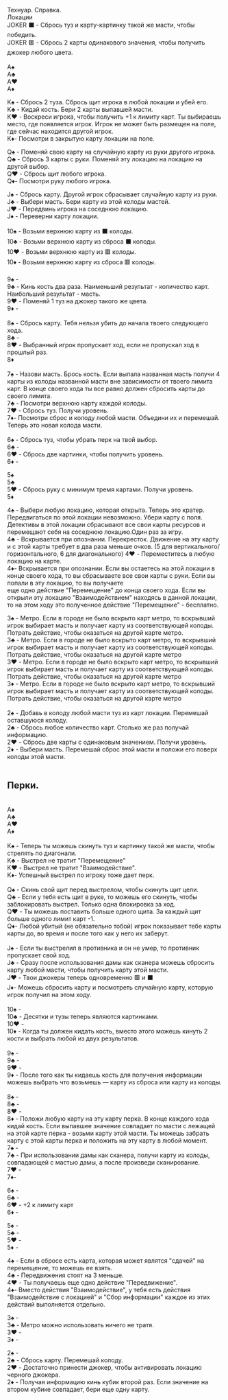 Технуар. Справка.<br/>
Локации<br/>
JOKER ⬛ - Сбрось туз и карту-картинку такой же масти, чтобы победить.<br/>
JOKER 🟥 - Сбрось 2 карты одинакового значения, чтобы получить джокер любого цвета.<br/>
<br/>
A♠️<br/>
A♣️<br/>
A♥️<br/>
A♦️<br/>

K♠️ - Сбрось 2 туза. Сбрось щит игрока в любой локации и убей его.<br/>
K♣️ - Кидай кость. Бери 2 карты выпавшей масти.<br/>
K♥️ - Воскреси игрока, чтобы получить +1 к лимиту карт. Ты выбираешь место, где появляется игрок. Игрок не может быть размещен на поле, где сейчас находится другой игрок.<br/>
K♦️- Посмотри в закрытую карту локации на поле.<br/>

Q♠️ - Поменяй свою карту на случайную карту из руки другого игрока.<br/>
Q♣️ - Сбрось 3 карты с руки. Поменяй эту локацию на локацию на другой выбор.<br/>
Q♥️ - Сбрось щит любого игрока.<br/>
Q♦️- Посмотри руку любого игрока.<br/>

J♠️ - Сбрось карту. Другой игрок сбрасывает случайную карту из руки.<br/>
J♣️ - Выбери масть. Бери карту из этой колоды мастей.<br/>
J♥️ - Передвинь игрока на соседнюю локацию.<br/>
J♦️ - Переверни карту локации.<br/>
<br/>
10♠️ - Возьми верхнюю карту из ⬛ колоды.<br/>
10♣️ - Возьми верхнюю карту из сброса ⬛ колоды.<br/>
10♥️ - Возьми верхнюю карту из 🟥 колоды.<br/>
10♦️ - Возьми верхнюю карту из сброса 🟥 колоды.<br/>
<br/>
9♠️ -<br/>
9♣️ - Кинь кость два раза. Наименьший результат - количество карт. Наибольший результат - масть.<br/>
9♥️ - Поменяй 1 туз на джокер такого же цвета.<br/>
9♦️ -<br/>
<br/>
8♠️ - Сбрось карту. Тебя нельзя убить до начала твоего следующего хода.<br/>
8♣️ -<br/>
8♥️ - Выбранный игрок пропускает ход, если не пропускал ход в прошлый раз.<br/>
8♦️<br/>
<br/>
7♠️ - Назови масть. Брось кость. Если выпала названная масть получи 4 карты из колоды названной масти вне зависимости от твоего лимита карт. В конце своего хода ты все равно должен сбросить карты до своего лимита.<br/>
7♣️ - Посмотри верхнюю карту каждой колоды.<br/>
7♥️ - Сбрось туз. Получи уровень.<br/>
7♦️- Посмотри сброс и колоду любой масти. Объедини их и перемешай. Теперь это новая колода масти.<br/>
<br/>
6♠️ - Сбрось туз, чтобы убрать перк на твой выбор.<br/>
6♣️ -<br/>
6♥️ - Сбрось две картинки, чтобы получить уровень.<br/>
6♦️ -<br/>

5♠️<br/>
5♣️<br/>
5♥️ - Сбрось руку с минимум тремя картами. Получи уровень.<br/>
5♦️<br/>

4♠️ - Выбери любую локацию, которая открыта. Теперь это кратер. Передвигаться по этой локации невозможно. Убери карту с поля. Детективы в этой локации сбрасывают все свои карты ресурсов и перемещают себя на соседнюю локацию.Один раз за игру.<br/>
4♣️ - Вскрывается при опознании. Перекресток. Движение на эту карту и с этой карты требует в два раза меньше очков. (5 для вертикального/горизонтального, 6 для диагонального)
4♥️ - Переместитесь в любую локацию на карте.<br/>
4♦️- Вскрывается при опознании. Если вы остаетесь на этой локации в конце своего хода, то вы сбрасываете все свои карты с руки. Если вы попали в эту локацию, то вы получаете<br/>еще одно действие "Перемещение" до конца своего хода. Если вы открыли эту локацию "Взаимодействием" находясь в данной локации, то на этом ходу это полученное действие "Перемещение" - бесплатно.<br/>

3♠️ - Метро. Если в городе не было вскрыто карт метро, то вскрывший игрок выбирает масть и получает карту из соответствующей колоды.<br/>
Потрать действие, чтобы оказаться на другой карте метро.<br/>
3♣️ - Метро. Если в городе не было вскрыто карт метро, то вскрывший игрок выбирает масть и получает карту из соответствующей колоды.
Потрать действие, чтобы оказаться на другой карте метро<br/>
3♥️ - Метро. Если в городе не было вскрыто карт метро, то вскрывший игрок выбирает масть и получает карту из соответствующей колоды.
Потрать действие, чтобы оказаться на другой карте метро<br/>
3♦️ - Метро. Если в городе не было вскрыто карт метро, то вскрывший игрок выбирает масть и получает карту из соответствующей колоды.
Потрать действие, чтобы оказаться на другой карте метро<br/>
<br/>
2♠️ - Добавь в колоду любой масти туз из карт локации. Перемешай оставшуюся колоду.<br/>
2♣️ - Сбрось любое количество карт. Столько же раз получай информацию.<br/>
2♥️ - Сбрось две карты с одинаковым значением. Получи уровень.<br/>
2♦️ - Выбери масть. Перемешай сброс этой масти и положи его поверх колоды этой масти.<br/>
<br/>
## Перки.<br/>
<br/>
A♠️<br/>
A♣️<br/>
A♥️<br/>
A♦️<br/>
<br/>
K♠️ - Теперь ты можешь скинуть туз и картинку такой же масти, чтобы стрелять по диагонали.<br/>
K♣️ - Выстрел не тратит "Перемещение"<br/>
K♥️ - Выстрел не тратит "Взаимодействие".<br/>
K♦️- Успешный выстрел по игроку тоже дает перк.<br/>
<br/>
Q♠️ - Скинь свой щит перед выстрелом, чтобы скинуть щит цели.<br/>
Q♣️ - Если у тебя есть щит в руке, то можешь его скинуть, чтобы заблокировать выстрел. Только одна блокировка за ход.<br/>
Q♥️ - Ты можешь поставить больше одного щита. За каждый щит больше одного лимит карт -1.<br/>
Q♦️- Любой убитый (не обязательно тобой) игрок показывает тебе карты карты до, во время и после того как у него их заберут.<br/>
<br/>
J♠️ - Если ты выстрелил в противника и он не умер, то противник пропускает свой ход.<br/>
J♣️ - Сразу после использования дамы как сканера можешь сбросить карту любой масти, чтобы получить карту этой масти.<br/>
J♥️ - Твои джокеры теперь одновременно 🟥 и ⬛<br/>
J♦️- Можешь сбросить карту и посмотреть случайную карту, которую игрок получил на этом ходу.<br/>
<br/>
10♠️ -<br/>
10♣️ - Десятки и тузы теперь являются картинками.<br/>
10♥️ -<br/>
10♦️ - Когда ты должен кидать кость, вместо этого можешь кинуть 2 кости и выбрать любой из двух результатов.<br/>
<br/>
9♠️ -<br/>
9♣️ -<br/>
9♥️ -<br/>
9♦️ - После того как ты кидаешь кость для получения информации можешь выбрать что возьмешь — карту из сброса или карту из колоды.<br/>
<br/>
8♠️ -<br/>
8♣️ -<br/>
8♥️ -<br/>
8♦️ - Положи любую карту на эту карту перка. В конце каждого хода кидай кость. Если выпавшее значение совпадает по масти с лежащей на этой карте перка - возьми карту этой масти. Ты можешь забрать карту с этой карты перка и положить на эту карту в любой момент.<br/>
7♠️ -<br/>
7♣️ - При использовании дамы как сканера, получи карту из колоды, совпадающей с мастью дамы, а после произведи сканирование.<br/>
7♥️ -<br/>
7♦️-<br/>

6♠️ -<br/>
6♣️ -<br/>
6♥️ - +2 к лимиту карт<br/>
6♦️ -<br/>

5♠️ -<br/>
5♣️ -<br/>
5♥️ -<br/>
5♦️ -<br/>

4♠️ - Если в сбросе есть карта, которая может являтся "сдачей" на перемещение, то можешь ее взять.<br/>
4♣️ - Передвижения стоят на 3 меньше.<br/>
4♥️ - Ты получаешь еще одно действие "Передвижение".<br/>
4♦️- Вместо действия "Взаимодействие", у тебя есть действия "Взаимодействие с локацией" и "Сбор информации" каждое из этих действий выполняется отдельно.<br/>

3♠️ -<br/>
3♣️ - Метро можно использовать ничего не тратя.<br/>
3♥️ -<br/>
3♦️ -<br/>

2♠️ -<br/>
2♣️ - Сбрось карту. Перемешай колоду.<br/>
2♥️ - Достаточно принести джокер, чтобы активировать локацию черного джокера.<br/>
2♦️ - Получая информацию кинь кубик второй раз. Если значение на втором кубике совпадает, бери еще одну карту.<br/>
